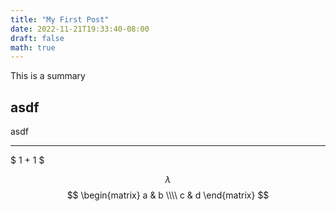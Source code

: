 ```yaml
---
title: "My First Post"
date: 2022-11-21T19:33:40-08:00
draft: false
math: true
---
```


This is a summary

<!--more-->

## asdf

asdf

---

$ 1 + 1 $


$$
\lambda
$$
$$
\begin{matrix}
  a & b \\\\ c & d
\end{matrix}
$$

